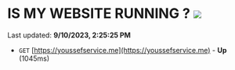 # IS MY WEBSITE RUNNING ? [![](https://img.shields.io/static/v1?label=Sponsor&message=%E2%9D%A4&logo=GitHub&color=%23fe8e86)](https://github.com/sponsors/<username>)

Last updated: **9/10/2023, 2:25:25 PM**

- `GET` [https://youssefservice.me](https://youssefservice.me) - **Up** (1045ms)
